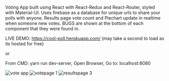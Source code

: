 Voting App built using React with React-Redux and React-Router, styled with Material-UI.
Uses firebase as a database for unique urls to share your polls with anyone.
Results page vote count and Piechart update in realtime when someone new votes.
BUGS are shown at the bottom of each component that they were found in.

LIVE DEMO: https://cool-poll.herokuapp.com/ (may take a second to load as its hosted for free)

or

From CMD:
yarn run dev-server,
Open Browser,
Go to: localhost:8080

![vote app](https://user-images.githubusercontent.com/43912919/49347192-fb602980-f650-11e8-8674-511cd48cd75e.PNG)
![votepage 1](https://user-images.githubusercontent.com/43912919/49347201-19c62500-f651-11e8-9f7e-f0363ff4f229.png)
![resultspage 3](https://user-images.githubusercontent.com/43912919/49347210-2c405e80-f651-11e8-9108-ee6828f2ead1.png)

